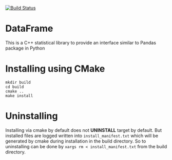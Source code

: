 [![Build Status](https://travis-ci.org/justinjk007/DataFrame.svg?branch=master)](https://travis-ci.org/justinjk007/DataFrame)

# DataFrame
This is a C++ statistical library to provide an interface similar to Pandas package in Python

# Installing using CMake
```
mkdir build
cd build
cmake ..
make install
```

# Uninstalling
 Installing via cmake by default does not **UNINSTALL** target by default. But installed files are
 logged written into `install_manifest.txt` which will be generated by cmake during installation in
 the build directory. So to uninstalling can be done by `xargs rm < install_manifest.txt` from the
 build directory.
